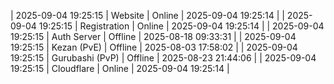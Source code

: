 | 2025-09-04 19:25:15 | Website | Online | 2025-09-04 19:25:14 |
| 2025-09-04 19:25:15 | Registration | Online | 2025-09-04 19:25:14 |
| 2025-09-04 19:25:15 | Auth Server | Offline | 2025-08-18 09:33:31 |
| 2025-09-04 19:25:15 | Kezan (PvE) | Offline | 2025-08-03 17:58:02 |
| 2025-09-04 19:25:15 | Gurubashi (PvP) | Offline | 2025-08-23 21:44:06 |
| 2025-09-04 19:25:15 | Cloudflare | Online | 2025-09-04 19:25:14 |
